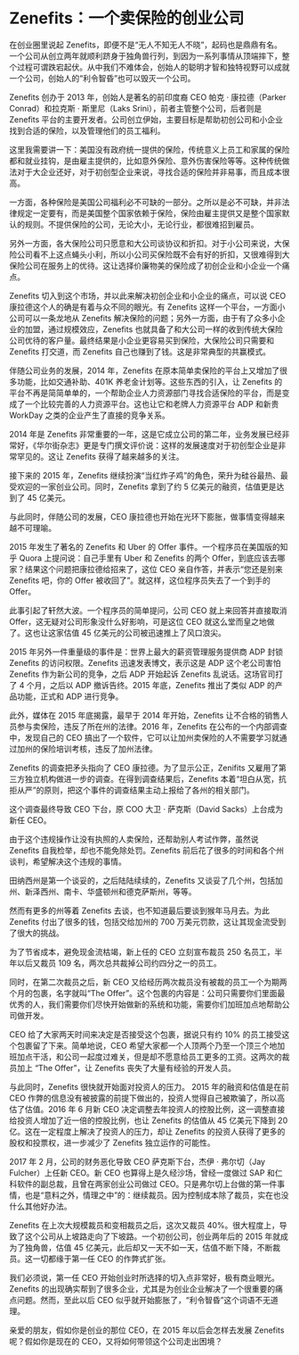 



# Zenefits：一个卖保险的创业公司

在创业圈里说起 Zenefits，即便不是“无人不知无人不晓”，起码也是鼎鼎有名。一个公司从创立两年就顺利跻身于独角兽行列，到因为一系列事情从顶端摔下，整个过程可谓跌宕起伏。从中我们不难体会，创始人的聪明才智和独特视野可以成就一个公司，创始人的“利令智昏”也可以毁灭一个公司。

Zenefits 创办于 2013 年，创始人是著名的前印度裔 CEO 帕克 · 康拉德（Parker Conrad）和拉克斯 · 斯里尼（Laks Srini），前者主管整个公司，后者则是 Zenefits 平台的主要开发者。公司创立伊始，主要目标是帮助初创公司和小企业找到合适的保险，以及管理他们的员工福利。

这里我需要讲一下：美国没有政府统一提供的保险，传统意义上员工和家属的保险都和就业挂钩，是由雇主提供的，比如意外保险、意外伤害保险等等。这种传统做法对于大企业还好，对于初创型企业来说，寻找合适的保险并非易事，而且成本很高。

一方面，各种保险是美国公司福利必不可缺的一部分。之所以是必不可缺，并非法律规定一定要有，而是美国整个国家依赖于保险，保险由雇主提供又是整个国家默认的规则。不提供保险的公司，无论大小，无论行业，都很难招到雇员。

另外一方面，各大保险公司只愿意和大公司谈协议和折扣。对于小公司来说，大保险公司看不上这点蝇头小利，所以小公司买保险既不会有好的折扣，又很难得到大保险公司在服务上的优待。这让选择价廉物美的保险成了初创企业和小企业一个痛点。

Zenefits 切入到这个市场，并以此来解决初创企业和小企业的痛点，可以说 CEO 康拉德这个人的确是有着与众不同的眼光。有 Zenefits 这样一个平台，一方面小公司可以一条龙地从 Zenefits 解决保险的问题；另外一方面，由于有了众多小企业的加盟，通过规模效应，Zenefits 也就具备了和大公司一样的收到传统大保险公司优待的客户量。最终结果是小企业更容易买到保险，大保险公司只需要和 Zenefits 打交道，而 Zenefits 自己也赚到了钱。这是非常典型的共赢模式。

伴随公司业务的发展，2014 年，Zenefits 在原本简单卖保险的平台上又增加了很多功能，比如交通补助、401K 养老金计划等。这些东西的引入，让 Zenefits 的平台不再是简简单单的，一个帮助企业人力资源部门寻找合适保险的平台，而是变成了一个比较完善的人力资源平台。这也让它和老牌人力资源平台 ADP 和新贵 WorkDay 之类的企业产生了直接的竞争关系。

2014 年是 Zenefits 非常重要的一年，这是它成立公司的第二年，业务发展已经非常好，《华尔街杂志》更是专门撰文评价说：这样的发展速度对于初创型企业是非常罕见的。这让 Zenefits 获得了越来越多的关注。

接下来的 2015 年，Zenefits 继续扮演“当红炸子鸡”的角色，荣升为硅谷最热、最受欢迎的一家创业公司。同时，Zenefits 拿到了约 5 亿美元的融资，估值更是达到了 45 亿美元。

与此同时，伴随公司的发展，CEO 康拉德也开始在光环下膨胀，做事情变得越来越不可理喻。

2015 年发生了著名的 Zenefits 和 Uber 的 Offer 事件。一个程序员在美国版的知乎 Quora 上提问说：自己手里有 Uber 和 Zenefits 的两个 Offer，到底应该去哪家？结果这个问题把康拉德给招来了，这位 CEO 亲自作答，并表示“您还是别来 Zenefits 吧，你的 Offer 被收回了”。就这样，这位程序员失去了一个到手的 Offer。

此事引起了轩然大波。一个程序员的简单提问，公司 CEO 就上来回答并直接取消 Offer，这无疑对公司形象没什么好影响，可是这位 CEO 就这么堂而皇之地做了。这也让这家估值 45 亿美元的公司被迅速推上了风口浪尖。

2015 年另外一件重量级的事件是：世界上最大的薪资管理服务提供商 ADP 封锁 Zenefits 的访问权限。Zenefits 迅速发表博文，表示这是 ADP 这个老公司害怕 Zenefits 作为新公司的竞争，之后 ADP 开始起诉 Zenefits 乱说话。这场官司打了 4 个月，之后以 ADP 撤诉告终。2015 年底，Zenefits 推出了类似 ADP 的产品功能，正式和 ADP 进行竞争。

此外，媒体在 2015 年底揭露，最早于 2014 年开始，Zenefits 让不合格的销售人员参与卖保险，违反了所在州的法律。2016 年，Zenefits 在公布的一个内部调查中，发现自己的 CEO 搞出了一个软件，它可以让加州卖保险的人不需要学习就通过加州的保险培训考核，违反了加州法律。

Zenefits 的调查把矛头指向了 CEO 康拉德。为了显示公正，Zenifits 又雇用了第三方独立机构做进一步的调查。在得到调查结果后，Zenefits 本着“坦白从宽，抗拒从严”的原则，把这个事件的调查结果主动上报给了各州的相关部门。

这个调查最终导致 CEO 下台，原 COO 大卫 · 萨克斯（David Sacks）上台成为新任 CEO。

由于这个违规操作让没有执照的人卖保险，还帮助别人考试作弊，虽然说 Zenefits 自我检举，却也不能免除处罚。Zenefits 前后花了很多的时间和各个州谈判，希望解决这个违规的事情。

田纳西州是第一个谈妥的，之后陆陆续续的，Zenefits 又谈妥了几个州，包括加州、新泽西州、南卡、华盛顿州和德克萨斯州，等等。

然而有更多的州等着 Zenefits 去谈，也不知道最后要谈到猴年马月去。为此 Zenefits 付出了很多的钱，包括交给加州的 700 万美元罚款，这让其现金流受到了很大的挑战。

为了节省成本，避免现金流枯竭，新上任的 CEO 立刻宣布裁员 250 名员工，半年以后又裁员 109 名，两次总共裁掉公司约四分之一的员工。

同时，在第二次裁员之后，新 CEO 又给经历两次裁员没有被裁的员工一个为期两个月的包裹，名字就叫“The Offer”。这个包裹的内容是：公司只需要你们里面最优秀的人，我们需要你们尽快开始做新的系统和功能，需要你们加班加点地帮助公司做开发。

CEO 给了大家两天时间来决定是否接受这个包裹，据说只有约 10% 的员工接受这个包裹留了下来。简单地说，CEO 希望大家都一个人顶两个乃至一个顶三个地加班加点干活，和公司一起度过难关，但是却不愿意给员工更多的工资。这两次的裁员加上 “The Offer”，让 Zenefits 丧失了大量有经验的开发人员。

与此同时，Zenefits 很快就开始面对投资人的压力。 2015 年的融资和估值是在前 CEO 作弊的信息没有被披露的前提下做出的，投资人觉得自己被欺骗了，所以高估了估值。2016 年 6 月新 CEO 决定调整去年投资人的控股比例，这一调整直接给投资人增加了近一倍的控股比例，也让 Zenefits 的估值从 45 亿美元下降到 20 亿。这在一定程度上解决了投资人的压力，却让 Zenefits 的投资人获得了更多的股权和投票权，进一步减少了 Zenefits 独立运作的可能性。

2017 年 2 月，公司的财务恶化导致 CEO 萨克斯下台，杰伊 · 弗尔切（Jay Fulcher）上任新 CEO。新 CEO 也算得上是久经沙场，曾经一度做过 SAP 和仁科软件的副总裁，且曾在两家创业公司做过 CEO。只是弗尔切上台做的第一件事情，也是“意料之外，情理之中”的：继续裁员。因为控制成本除了裁员，实在也没什么其他好办法。

Zenefits 在上次大规模裁员和变相裁员之后，这次又裁员 40%。很大程度上，导致了这个公司从上坡路走向了下坡路。一个初创公司，创业两年后的 2015 年就成为了独角兽，估值 45 亿美元，此后却又一天不如一天，估值不断下降，不断裁员。这一切都缘于第一任 CEO 的作弊式扩张。

我们必须说，第一任 CEO 开始创业时所选择的切入点非常好，极有商业眼光。Zenefits 的出现确实帮到了很多企业，尤其是为创业企业解决了一个很重要的痛点问题。然而，至此以后 CEO 似乎就开始膨胀了，“利令智昏”这个词语不无道理。

亲爱的朋友，假如你是创业的那位 CEO，在 2015 年以后会怎样去发展 Zenefits 呢？假如你是现在的 CEO，又将如何带领这个公司走出困境？











































